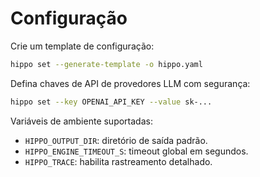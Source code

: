 # Configuração

Crie um template de configuração:

```bash
hippo set --generate-template -o hippo.yaml
```

Defina chaves de API de provedores LLM com segurança:

```bash
hippo set --key OPENAI_API_KEY --value sk-...
```

Variáveis de ambiente suportadas:

- `HIPPO_OUTPUT_DIR`: diretório de saída padrão.
- `HIPPO_ENGINE_TIMEOUT_S`: timeout global em segundos.
- `HIPPO_TRACE`: habilita rastreamento detalhado.
